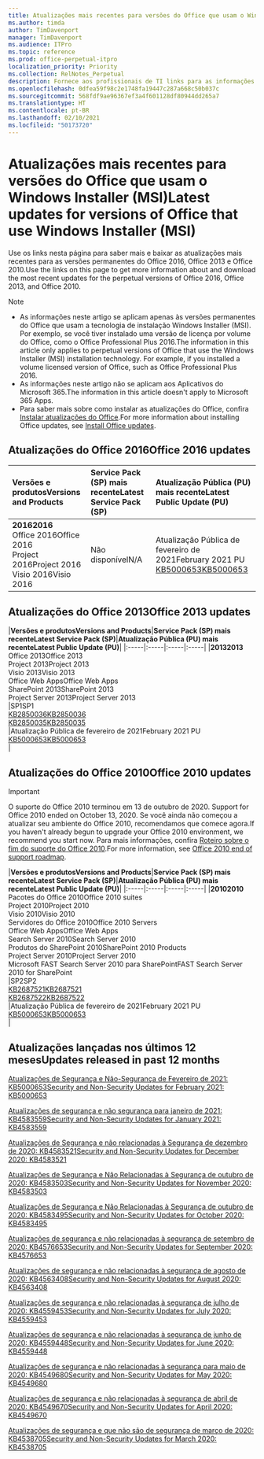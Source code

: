 ```yaml
---
title: Atualizações mais recentes para versões do Office que usam o Windows Installer (MSI)
ms.author: timda
author: TimDavenport
manager: TimDavenport
ms.audience: ITPro
ms.topic: reference
ms.prod: office-perpetual-itpro
localization_priority: Priority
ms.collection: RelNotes_Perpetual
description: Fornece aos profissionais de TI links para as informações de atualização mais recentes para as versões permanentes do Office 2016, Office 2013 e Office 2010
ms.openlocfilehash: 0dfea59f98c2e1748fa19447c287a668c50b037c
ms.sourcegitcommit: 568fdf9ae96367ef3a4f601128df80944dd265a7
ms.translationtype: HT
ms.contentlocale: pt-BR
ms.lasthandoff: 02/10/2021
ms.locfileid: "50173720"
---
```

# <a name="latest-updates-for-versions-of-office-that-use-windows-installer-msi"></a><span data-ttu-id="b69f9-103">Atualizações mais recentes para versões do Office que usam o Windows Installer (MSI)</span><span class="sxs-lookup"><span data-stu-id="b69f9-103">Latest updates for versions of Office that use Windows Installer (MSI)</span></span>

<span data-ttu-id="b69f9-104">Use os links nesta página para saber mais e baixar as atualizações mais recentes para as versões permanentes do Office 2016, Office 2013 e Office 2010.</span><span class="sxs-lookup"><span data-stu-id="b69f9-104">Use the links on this page to get more information about and download the most recent updates for the perpetual versions of Office 2016, Office 2013, and Office 2010.</span></span>
  
 
> [!NOTE]
> - <span data-ttu-id="b69f9-p101">As informações neste artigo se aplicam apenas às versões permanentes do Office que usam a tecnologia de instalação Windows Installer (MSI). Por exemplo, se você tiver instalado uma versão de licença por volume do Office, como o Office Professional Plus 2016.</span><span class="sxs-lookup"><span data-stu-id="b69f9-p101">The information in this article only applies to perpetual versions of Office that use the Windows Installer (MSI) installation technology. For example, if you installed a volume licensed version of Office, such as Office Professional Plus 2016.</span></span>
> - <span data-ttu-id="b69f9-107">As informações neste artigo não se aplicam aos Aplicativos do Microsoft 365.</span><span class="sxs-lookup"><span data-stu-id="b69f9-107">The information in this article doesn't apply to Microsoft 365 Apps.</span></span>
> - <span data-ttu-id="b69f9-108">Para saber mais sobre como instalar as atualizações do Office, confira [Instalar atualizações do Office](https://support.office.com/article/2ab296f3-7f03-43a2-8e50-46de917611c5).</span><span class="sxs-lookup"><span data-stu-id="b69f9-108">For more information about installing Office updates, see [Install Office updates](https://support.office.com/article/2ab296f3-7f03-43a2-8e50-46de917611c5).</span></span> 


## <a name="office-2016-updates"></a><span data-ttu-id="b69f9-109">Atualizações do Office 2016</span><span class="sxs-lookup"><span data-stu-id="b69f9-109">Office 2016 updates</span></span>

|<span data-ttu-id="b69f9-110">**Versões e produtos**</span><span class="sxs-lookup"><span data-stu-id="b69f9-110">**Versions and Products**</span></span>|<span data-ttu-id="b69f9-111">**Service Pack (SP) mais recente**</span><span class="sxs-lookup"><span data-stu-id="b69f9-111">**Latest Service Pack (SP)**</span></span>|<span data-ttu-id="b69f9-112">**Atualização Pública (PU) mais recente**</span><span class="sxs-lookup"><span data-stu-id="b69f9-112">**Latest Public Update (PU)**</span></span>|
|:-----|:-----|:-----|
|<span data-ttu-id="b69f9-113">**2016**</span><span class="sxs-lookup"><span data-stu-id="b69f9-113">**2016**</span></span> <br/> <span data-ttu-id="b69f9-114">Office 2016</span><span class="sxs-lookup"><span data-stu-id="b69f9-114">Office 2016</span></span>  <br/> <span data-ttu-id="b69f9-115">Project 2016</span><span class="sxs-lookup"><span data-stu-id="b69f9-115">Project 2016</span></span>  <br/> <span data-ttu-id="b69f9-116">Visio 2016</span><span class="sxs-lookup"><span data-stu-id="b69f9-116">Visio 2016</span></span>  <br/> |<span data-ttu-id="b69f9-117">Não disponível</span><span class="sxs-lookup"><span data-stu-id="b69f9-117">N/A</span></span>  <br/> |<span data-ttu-id="b69f9-118">Atualização Pública de fevereiro de 2021</span><span class="sxs-lookup"><span data-stu-id="b69f9-118">February 2021 PU</span></span>  <br/> [<span data-ttu-id="b69f9-119">KB5000653</span><span class="sxs-lookup"><span data-stu-id="b69f9-119">KB5000653</span></span>](https://support.microsoft.com/help/5000653) <br/> |
   
## <a name="office-2013-updates"></a><span data-ttu-id="b69f9-120">Atualizações do Office 2013</span><span class="sxs-lookup"><span data-stu-id="b69f9-120">Office 2013 updates</span></span>

|<span data-ttu-id="b69f9-121">**Versões e produtos**</span><span class="sxs-lookup"><span data-stu-id="b69f9-121">**Versions and Products**</span></span>|<span data-ttu-id="b69f9-122">**Service Pack (SP) mais recente**</span><span class="sxs-lookup"><span data-stu-id="b69f9-122">**Latest Service Pack (SP)**</span></span>|<span data-ttu-id="b69f9-123">**Atualização Pública (PU) mais recente**</span><span class="sxs-lookup"><span data-stu-id="b69f9-123">**Latest Public Update (PU)**</span></span>|
|:-----|:-----|:-----|:-----|
|<span data-ttu-id="b69f9-124">**2013**</span><span class="sxs-lookup"><span data-stu-id="b69f9-124">**2013**</span></span> <br/> <span data-ttu-id="b69f9-125">Office 2013</span><span class="sxs-lookup"><span data-stu-id="b69f9-125">Office 2013</span></span>  <br/> <span data-ttu-id="b69f9-126">Project 2013</span><span class="sxs-lookup"><span data-stu-id="b69f9-126">Project 2013</span></span>  <br/> <span data-ttu-id="b69f9-127">Visio 2013</span><span class="sxs-lookup"><span data-stu-id="b69f9-127">Visio 2013</span></span>  <br/> <span data-ttu-id="b69f9-128">Office Web Apps</span><span class="sxs-lookup"><span data-stu-id="b69f9-128">Office Web Apps</span></span>  <br/> <span data-ttu-id="b69f9-129">SharePoint 2013</span><span class="sxs-lookup"><span data-stu-id="b69f9-129">SharePoint 2013</span></span>  <br/> <span data-ttu-id="b69f9-130">Project Server 2013</span><span class="sxs-lookup"><span data-stu-id="b69f9-130">Project Server 2013</span></span>  <br/> |<span data-ttu-id="b69f9-131">SP1</span><span class="sxs-lookup"><span data-stu-id="b69f9-131">SP1</span></span> <br/> [<span data-ttu-id="b69f9-132">KB2850036</span><span class="sxs-lookup"><span data-stu-id="b69f9-132">KB2850036</span></span>](https://support.microsoft.com/kb/2850036) <br/>[<span data-ttu-id="b69f9-133">KB2850035</span><span class="sxs-lookup"><span data-stu-id="b69f9-133">KB2850035</span></span>](https://support.microsoft.com/kb/2850035) <br/> |<span data-ttu-id="b69f9-134">Atualização Pública de fevereiro de 2021</span><span class="sxs-lookup"><span data-stu-id="b69f9-134">February 2021 PU</span></span>  <br/> [<span data-ttu-id="b69f9-135">KB5000653</span><span class="sxs-lookup"><span data-stu-id="b69f9-135">KB5000653</span></span>](https://support.microsoft.com/help/5000653) <br/> |
   
## <a name="office-2010-updates"></a><span data-ttu-id="b69f9-136">Atualizações do Office 2010</span><span class="sxs-lookup"><span data-stu-id="b69f9-136">Office 2010 updates</span></span>
> [!IMPORTANT]
> <span data-ttu-id="b69f9-137">O suporte do Office 2010 terminou em 13 de outubro de 2020. </span><span class="sxs-lookup"><span data-stu-id="b69f9-137">Support for Office 2010 ended on October 13, 2020.</span></span> <span data-ttu-id="b69f9-138">Se você ainda não começou a atualizar seu ambiente do Office 2010, recomendamos que comece agora.</span><span class="sxs-lookup"><span data-stu-id="b69f9-138">If you haven't already begun to upgrade your Office 2010 environment, we recommend you start now.</span></span> <span data-ttu-id="b69f9-139">Para mais informações, confira [Roteiro sobre o fim do suporte do Office 2010](https://docs.microsoft.com/DeployOffice/office-2010-end-support-roadmap).</span><span class="sxs-lookup"><span data-stu-id="b69f9-139">For more information, see [Office 2010 end of support roadmap](https://docs.microsoft.com/DeployOffice/office-2010-end-support-roadmap).</span></span> 

|<span data-ttu-id="b69f9-140">**Versões e produtos**</span><span class="sxs-lookup"><span data-stu-id="b69f9-140">**Versions and Products**</span></span>|<span data-ttu-id="b69f9-141">**Service Pack (SP) mais recente**</span><span class="sxs-lookup"><span data-stu-id="b69f9-141">**Latest Service Pack (SP)**</span></span>|<span data-ttu-id="b69f9-142">**Atualização Pública (PU) mais recente**</span><span class="sxs-lookup"><span data-stu-id="b69f9-142">**Latest Public Update (PU)**</span></span>|
|:-----|:-----|:-----|:-----|
|<span data-ttu-id="b69f9-143">**2010**</span><span class="sxs-lookup"><span data-stu-id="b69f9-143">**2010**</span></span> <br/> <span data-ttu-id="b69f9-144">Pacotes do Office 2010</span><span class="sxs-lookup"><span data-stu-id="b69f9-144">Office 2010 suites</span></span>  <br/> <span data-ttu-id="b69f9-145">Project 2010</span><span class="sxs-lookup"><span data-stu-id="b69f9-145">Project 2010</span></span>  <br/> <span data-ttu-id="b69f9-146">Visio 2010</span><span class="sxs-lookup"><span data-stu-id="b69f9-146">Visio 2010</span></span>  <br/> <span data-ttu-id="b69f9-147">Servidores do Office 2010</span><span class="sxs-lookup"><span data-stu-id="b69f9-147">Office 2010 Servers</span></span>  <br/> <span data-ttu-id="b69f9-148">Office Web Apps</span><span class="sxs-lookup"><span data-stu-id="b69f9-148">Office Web Apps</span></span>  <br/> <span data-ttu-id="b69f9-149">Search Server 2010</span><span class="sxs-lookup"><span data-stu-id="b69f9-149">Search Server 2010</span></span>  <br/> <span data-ttu-id="b69f9-150">Produtos do SharePoint 2010</span><span class="sxs-lookup"><span data-stu-id="b69f9-150">SharePoint 2010 Products</span></span>  <br/> <span data-ttu-id="b69f9-151">Project Server 2010</span><span class="sxs-lookup"><span data-stu-id="b69f9-151">Project Server 2010</span></span>  <br/> <span data-ttu-id="b69f9-152">Microsoft FAST Search Server 2010 para SharePoint</span><span class="sxs-lookup"><span data-stu-id="b69f9-152">FAST Search Server 2010 for SharePoint</span></span>  <br/> |<span data-ttu-id="b69f9-153">SP2</span><span class="sxs-lookup"><span data-stu-id="b69f9-153">SP2</span></span> <br/>[<span data-ttu-id="b69f9-154">KB2687521</span><span class="sxs-lookup"><span data-stu-id="b69f9-154">KB2687521</span></span>](https://support.microsoft.com/kb/2687521) <br/> [<span data-ttu-id="b69f9-155">KB2687522</span><span class="sxs-lookup"><span data-stu-id="b69f9-155">KB2687522</span></span>](https://support.microsoft.com/kb/2687522) <br/> |<span data-ttu-id="b69f9-156">Atualização Pública de fevereiro de 2021</span><span class="sxs-lookup"><span data-stu-id="b69f9-156">February 2021 PU</span></span>  <br/> [<span data-ttu-id="b69f9-157">KB5000653</span><span class="sxs-lookup"><span data-stu-id="b69f9-157">KB5000653</span></span>](https://support.microsoft.com/help/5000653) <br/> |
   

   
## <a name="updates-released-in-past-12-months"></a><span data-ttu-id="b69f9-158">Atualizações lançadas nos últimos 12 meses</span><span class="sxs-lookup"><span data-stu-id="b69f9-158">Updates released in past 12 months</span></span>

[<span data-ttu-id="b69f9-159">Atualizações de Segurança e Não-Segurança de Fevereiro de 2021: KB5000653</span><span class="sxs-lookup"><span data-stu-id="b69f9-159">Security and Non-Security Updates for February 2021: KB5000653</span></span>](https://support.microsoft.com/help/5000653)

[<span data-ttu-id="b69f9-160">Atualizações de segurança e não segurança para janeiro de 2021: KB4583559</span><span class="sxs-lookup"><span data-stu-id="b69f9-160">Security and Non-Security Updates for January 2021: KB4583559</span></span>](https://support.microsoft.com/help/4583559)

[<span data-ttu-id="b69f9-161">Atualizações de Segurança e não relacionadas à Segurança de dezembro de 2020: KB4583521</span><span class="sxs-lookup"><span data-stu-id="b69f9-161">Security and Non-Security Updates for December 2020: KB4583521</span></span>](https://support.microsoft.com/help/4583521)

[<span data-ttu-id="b69f9-162">Atualizações de Segurança e Não Relacionadas à Segurança de outubro de 2020: KB4583503</span><span class="sxs-lookup"><span data-stu-id="b69f9-162">Security and Non-Security Updates for November 2020: KB4583503</span></span>](https://support.microsoft.com/help/4583503)

[<span data-ttu-id="b69f9-163">Atualizações de Segurança e Não Relacionadas à Segurança de outubro de 2020: KB4583495</span><span class="sxs-lookup"><span data-stu-id="b69f9-163">Security and Non-Security Updates for October 2020: KB4583495</span></span>](https://support.microsoft.com/help/4583495)

[<span data-ttu-id="b69f9-164">Atualizações de segurança e não relacionadas à segurança de setembro de 2020: KB4576653</span><span class="sxs-lookup"><span data-stu-id="b69f9-164">Security and Non-Security Updates for September 2020: KB4576653</span></span>](https://support.microsoft.com/help/4576653)

[<span data-ttu-id="b69f9-165">Atualizações de segurança e não relacionadas à segurança de agosto de 2020: KB4563408</span><span class="sxs-lookup"><span data-stu-id="b69f9-165">Security and Non-Security Updates for August 2020: KB4563408</span></span>](https://support.microsoft.com/help/4563408)

[<span data-ttu-id="b69f9-166">Atualizações de segurança e não relacionadas à segurança de julho de 2020: KB4559453</span><span class="sxs-lookup"><span data-stu-id="b69f9-166">Security and Non-Security Updates for July 2020: KB4559453</span></span>](https://support.microsoft.com/help/4559453)

[<span data-ttu-id="b69f9-167">Atualizações de segurança e não relacionadas à segurança de junho de 2020: KB4559448</span><span class="sxs-lookup"><span data-stu-id="b69f9-167">Security and Non-Security Updates for June 2020: KB4559448</span></span>](https://support.microsoft.com/help/4559448)

[<span data-ttu-id="b69f9-168">Atualizações de segurança e não relacionadas à segurança para maio de 2020: KB4549680</span><span class="sxs-lookup"><span data-stu-id="b69f9-168">Security and Non-Security Updates for May 2020: KB4549680</span></span>](https://support.microsoft.com/help/4549680)

[<span data-ttu-id="b69f9-169">Atualizações de segurança e não relacionadas à segurança de abril de 2020: KB4549670</span><span class="sxs-lookup"><span data-stu-id="b69f9-169">Security and Non-Security Updates for April 2020: KB4549670</span></span>](https://support.microsoft.com/help/4549670)

[<span data-ttu-id="b69f9-170">Atualizações de segurança e que não são de segurança de março de 2020: KB4538705</span><span class="sxs-lookup"><span data-stu-id="b69f9-170">Security and Non-Security Updates for March 2020: KB4538705</span></span>](https://support.microsoft.com/help/4538705)





 




</br>